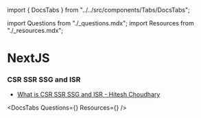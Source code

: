import { DocsTabs } from "../../src/components/Tabs/DocsTabs";

import Questions from "./\_questions.mdx";
import Resources from "./\_resources.mdx";

# NextJS

<div className="beginner">

### CSR SSR SSG and ISR

- [What is CSR SSR SSG and ISR - Hitesh Choudhary](https://www.youtube.com/watch?v=YkxrbxoqHDw)

</div>

<div className="intermediate">

</div>

<div className="expert">

</div>

<DocsTabs Questions={<Questions />} Resources={<Resources />} />
